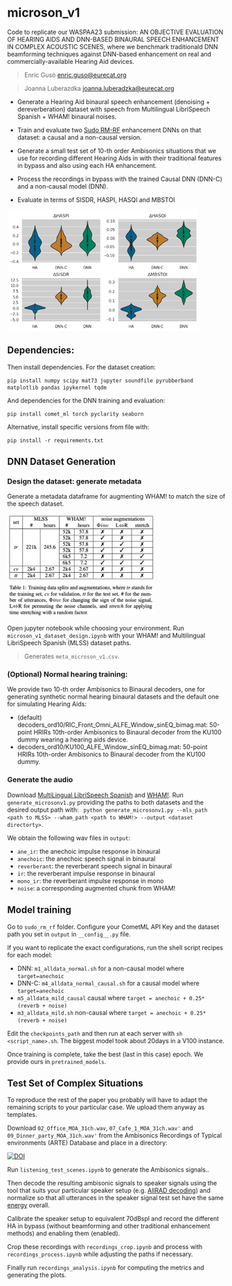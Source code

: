 # microson_v1
Code to replicate our WASPAA23 submission: AN OBJECTIVE EVALUATION OF HEARING AIDS AND DNN-BASED BINAURAL SPEECH ENHANCEMENT IN COMPLEX ACOUSTIC SCENES, where we benchmark traditionald DNN beamforming techniques against DNN-based enhancement on real and commercially-available Hearing Aid devices.

>Enric Gusó enric.guso@eurecat.org

>Joanna Luberazdka joanna.luberadzka@eurecat.org

* Generate a Hearing Aid binaural speech enhancement (denoising + dereverberation) dataset with speech from Multilingual LibriSpeech Spanish + WHAM! binaural noises.

* Train and evaluate two [Sudo RM-RF](https://github.com/etzinis/sudo_rm_rf) enhancement DNNs on that dataset: a causal and a non-causal version.

* Generate a small test set of 10-th order Ambisonics situations that we use for recording different Hearing Aids in with their traditional features in bypass and also using each HA enhancement.

* Process the recordings in bypass with the trained Causal DNN (DNN-C) and a non-causal model (DNN).

* Evaluate in terms of SISDR, HASPI, HASQI and MBSTOI

<img src="figures/results.png" alt="isolated" width="440"/>

## Dependencies:

Then install dependencies. For the dataset creation:
```
pip install numpy scipy mat73 jupyter soundfile pyrubberband matplotlib pandas ipykernel tqdm 
```
And dependencies for the DNN training and evaluation:
```
pip install comet_ml torch pyclarity seaborn
```

Alternative, install specific versions from file with:
```
pip install -r requirements.txt
```

## DNN Dataset Generation

### Design the dataset: generate metadata

Generate a metadata dataframe for augmenting WHAM! to match the size of the speech dataset. 

<img src="figures/table.png" alt="isolated" width="340"/>

Open jupyter notebook while choosing your environment.
Run ```microson_v1_dataset_design.ipynb``` with your WHAM! and Multilingual LibriSpeech Spanish (MLSS) dataset paths.
>Generates ```meta_microson_v1.csv```.

### (Optional) Normal hearing training:
We provide two 10-th order Ambisonics to Binaural decoders, one for generating synthetic normal hearing binaural datasets and the default one for simulating Hearing Aids:
* (default) decoders_ord10/RIC_Front_Omni_ALFE_Window_sinEQ_bimag.mat: 50-point HRIRs 10th-order Ambisonics to Binaural decoder from the KU100 dummy wearing a hearing aids device.
* decoders_ord10/KU100_ALFE_Window_sinEQ_bimag.mat: 50-point HRIRs 10th-order Ambisonics to Binaural decoder from the KU100 dummy.

### Generate the audio
Download [MultiLingual LibriSpeech Spanish](https://www.openslr.org/94/) and [WHAM!](https://wham.whisper.ai).
Run ```generate_microsonv1.py``` providing the paths to both datasets and the desired output path with:
``` python generate_microsonv1.py --mls_path <path to MLSS> --wham_path <path to WHAM!> --output <dataset directorty>```.

We obtain the following wav files in ```output```:
* ```ane_ir```: the anechoic impulse response in binaural
* ```anechoic```: the anechoic speech signal in binaural
* ```reverberant```: the reverberant speech signal in binaural
* ```ir```: the reverberant impulse response in binaural
* ```mono_ir```: the reverberant impulse response in mono
* ```noise```: a corresponding augmented chunk from WHAM!

## Model training
Go to ```sudo_rm_rf``` folder.
Configure your CometML API Key and the dataset path you set in ```output``` in ```__config__.py``` file. 

If you want to replicate the exact configurations, run the shell script recipes for each model:
* DNN: ```m1_alldata_normal.sh``` for a non-causal model where ```target=anechoic```
* DNN-C: ```m4_alldata_normal_causal.sh``` for a causal model where ```target=anechoic```
* ```m5_alldata_mild_causal``` causal where ```target = anechoic + 0.25*(reverb + noise)```
* ```m3_alldata_mild.sh``` non-causal where ```target = anechoic + 0.25*(reverb + noise)```

Edit the ```checkpoints_path``` and then run at each server with ```sh <script_name>.sh```. The biggest model took about 20days in a V100 instance.

Once training is complete, take the best (last in this case) epoch. We provide ours in ```pretrained_models```.

## Test Set of Complex Situations
To reproduce the rest of the paper you probably will have to adapt the remaining scripts to your particular case. We upload them anyway as templates.

Download ```02_Office_MOA_31ch.wav```, ```07_Cafe_1_MOA_31ch.wav'``` and ```09_Dinner_party_MOA_31ch.wav'``` from the Ambisonics Recordings of Typical environments (ARTE) Database and place in a directory:

[![DOI](https://zenodo.org/badge/DOI/10.5281/zenodo.2261633.svg)](https://doi.org/10.5281/zenodo.2261633)

Run ```listening_test_scenes.ipynb``` to generate the Ambisonics signals..

Then decode the resulting ambisonic signals to speaker signals using the tool that suits your particular speaker setup (e.g. [AllRAD decoding](https://www.aes.org/tmpFiles/elib/20230717/16554.pdf)) and normalize so that all utterances in the speaker signal test set have the same [energy](https://en.wikipedia.org/wiki/Energy_(signal_processing)) overall.

Calibrate the speaker setup to equivalent 70dBspl and record the different HA in bypass (without beamforming and other traditional enhancement methods) and enabling them (enabled).

Crop these recordings with ```recordings_crop.ipynb``` and process with ```recordings_process.ipynb``` while adjusting the paths if necessary.

Finally run ```recordings_analysis.ipynb``` for computing the metrics and generating the plots. 